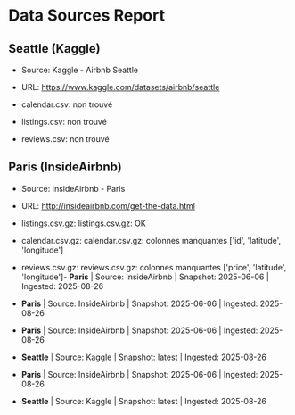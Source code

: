 # Data Sources Report

## Seattle (Kaggle)
- Source: Kaggle - Airbnb Seattle
- URL: https://www.kaggle.com/datasets/airbnb/seattle

- calendar.csv: non trouvé
- listings.csv: non trouvé
- reviews.csv: non trouvé

## Paris (InsideAirbnb)
- Source: InsideAirbnb - Paris
- URL: http://insideairbnb.com/get-the-data.html

- listings.csv.gz: listings.csv.gz: OK
- calendar.csv.gz: calendar.csv.gz: colonnes manquantes ['id', 'latitude', 'longitude']
- reviews.csv.gz: reviews.csv.gz: colonnes manquantes ['price', 'latitude', 'longitude']- **Paris** | Source: InsideAirbnb | Snapshot: 2025-06-06 | Ingested: 2025-08-26
- **Paris** | Source: InsideAirbnb | Snapshot: 2025-06-06 | Ingested: 2025-08-26
- **Paris** | Source: InsideAirbnb | Snapshot: 2025-06-06 | Ingested: 2025-08-26
- **Seattle** | Source: Kaggle | Snapshot: latest | Ingested: 2025-08-26
- **Paris** | Source: InsideAirbnb | Snapshot: 2025-06-06 | Ingested: 2025-08-26
- **Seattle** | Source: Kaggle | Snapshot: latest | Ingested: 2025-08-26
